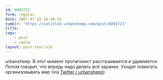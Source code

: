 ```yaml
---
id: 6093721
form: regular
date: 2007-07-18 18:59:19
tumblr: "https://untitled.urbansheep.com/post/6093721"
title:
tags:
    - post
    - твиты
layout: post-text.njk
---
```


<p>urbansheep: В этот момент протагонист расстраивается и удивляется. Потом говорит, что впредь надо делать всё заранее. Уходит помогать организовывать мир (via <a href="http://twitter.com/urbansheep/statuses/155940152">Twitter / urbansheep</a>)</p>

